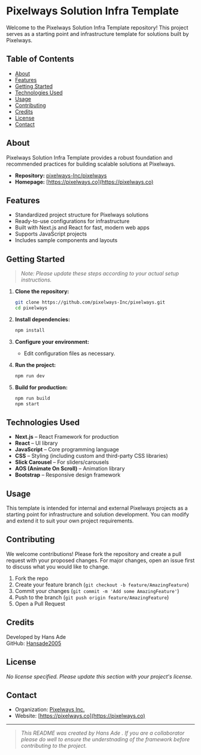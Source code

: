 # Pixelways Solution Infra Template

Welcome to the Pixelways Solution Infra Template repository! This project serves as a starting point and infrastructure template for solutions built by Pixelways.

## Table of Contents

- [About](#about)
- [Features](#features)
- [Getting Started](#getting-started)
- [Technologies Used](#technologies-used)
- [Usage](#usage)
- [Contributing](#contributing)
- [Credits](#credits)
- [License](#license)
- [Contact](#contact)

## About

Pixelways Solution Infra Template provides a robust foundation and recommended practices for building scalable solutions at Pixelways.

- **Repository:** [pixelways-Inc/pixelways](https://github.com/pixelways-Inc/pixelways)
- **Homepage:** [https://pixelways.co](https://pixelways.co)

## Features

- Standardized project structure for Pixelways solutions
- Ready-to-use configurations for infrastructure
- Built with Next.js and React for fast, modern web apps
- Supports JavaScript projects
- Includes sample components and layouts

## Getting Started

> _Note: Please update these steps according to your actual setup instructions._

1. **Clone the repository:**
    ```sh
    git clone https://github.com/pixelways-Inc/pixelways.git
    cd pixelways
    ```

2. **Install dependencies:**
    ```sh
    npm install
    ```

3. **Configure your environment:**
   - Edit configuration files as necessary.

4. **Run the project:**
    ```sh
    npm run dev
    ```

5. **Build for production:**
    ```sh
    npm run build
    npm start
    ```

## Technologies Used

- **Next.js** – React Framework for production
- **React** – UI library
- **JavaScript** – Core programming language
- **CSS** – Styling (including custom and third-party CSS libraries)
- **Slick Carousel** – For sliders/carousels
- **AOS (Animate On Scroll)** – Animation library
- **Bootstrap** – Responsive design framework

## Usage

This template is intended for internal and external Pixelways projects as a starting point for infrastructure and solution development. You can modify and extend it to suit your own project requirements.

## Contributing

We welcome contributions! Please fork the repository and create a pull request with your proposed changes. For major changes, open an issue first to discuss what you would like to change.

1. Fork the repo
2. Create your feature branch (`git checkout -b feature/AmazingFeature`)
3. Commit your changes (`git commit -m 'Add some AmazingFeature'`)
4. Push to the branch (`git push origin feature/AmazingFeature`)
5. Open a Pull Request

## Credits

Developed by Hans Ade  
GitHub: [Hansade2005](https://github.com/Hansade2005)

## License

_No license specified. Please update this section with your project's license._

## Contact

- Organization: [Pixelways Inc.](https://github.com/pixelways-Inc)
- Website: [https://pixelways.co](https://pixelways.co)

---

> _This README was created by Hans Ade . If you are a collaborator please  do well to ensure the understnading of the framework before contributing  to the project._

